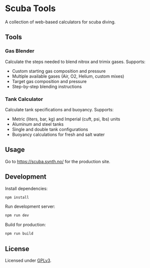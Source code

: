 # Scuba Tools

A collection of web-based calculators for scuba diving.

## Tools

### Gas Blender

Calculate the steps needed to blend nitrox and trimix gases. Supports:

- Custom starting gas composition and pressure
- Multiple available gases (Air, O2, Helium, custom mixes)
- Target gas composition and pressure
- Step-by-step blending instructions

### Tank Calculator

Calculate tank specifications and buoyancy. Supports:

- Metric (liters, bar, kg) and Imperial (cuft, psi, lbs) units
- Aluminum and steel tanks
- Single and double tank configurations
- Buoyancy calculations for fresh and salt water

## Usage

Go to https://scuba.synth.no/ for the production site.

## Development

Install dependencies:

```bash
npm install
```

Run development server:

```bash
npm run dev
```

Build for production:

```bash
npm run build
```

## License

Licensed under [GPLv3](LICENSE).
